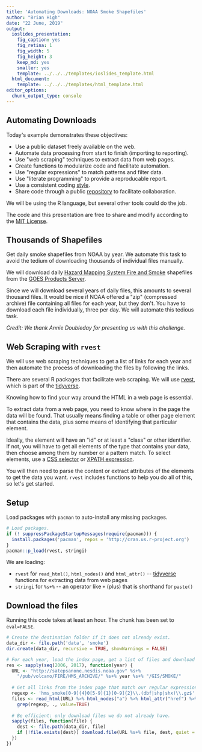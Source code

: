 ```yaml
---
title: 'Automating Downloads: NOAA Smoke Shapefiles'
author: "Brian High"
date: "22 June, 2019"
output:
  ioslides_presentation:
    fig_caption: yes
    fig_retina: 1
    fig_width: 5
    fig_height: 3
    keep_md: yes
    smaller: yes
    template: ../../../templates/ioslides_template.html
  html_document:
    template: ../../../templates/html_template.html
editor_options: 
  chunk_output_type: console
---
```








## Automating Downloads

Today's example demonstrates these objectives:

* Use a public dataset freely available on the web.
* Automate data processing from start to finish (importing to reporting).
* Use "web scraping" techniques to extract data from web pages.
* Create functions to modularize code and facilitate automation.
* Use "regular expressions" to match patterns and filter data.
* Use "literate programming" to provide a reproducable report.
* Use a consistent coding [style](https://google.github.io/styleguide/Rguide.xml).
* Share code through a public [repository](https://github.com/deohs/coders) to 
  facilitate collaboration.

We will be using the R language, but several other tools could do the job.

The code and this presentation are free to share and modify according to the 
[MIT License](https://github.com/deohs/coders/blob/master/LICENSE).

## Thousands of Shapefiles

Get daily smoke shapefiles from NOAA by year. We automate this task to 
avoid the tedium of downloading thousands of individual files manually.

We will download daily [Hazard Mapping System Fire and Smoke](https://www.ospo.noaa.gov/Products/land/hms.html) shapefiles from the 
[GOES Products Server](https://satepsanone.nesdis.noaa.gov/).

Since we will download several years of daily files, this amounts to several 
thousand files. It would be nice if NOAA offered a "zip" (compressed archive) 
file containing all files for each year, but they don't. You have to download 
each file individually, three per day. We will automate this tedious task.

_Credit: We thank Annie Doubleday for presenting us with this challenge._

## Web Scraping with `rvest`

We will use web scraping techniques to get a list of links for each year and 
then automate the process of downloading the files by following the links.

There are several R packages that facilitate web scraping. We will use 
[rvest](https://rvest.tidyverse.org/), which is part of the 
[tidyverse](https://www.tidyverse.org/).

Knowing how to find your way around the HTML in a web page is essential.

To extract data from a web page, you need to know where in the page the 
data will be found. That usually means finding a table or other page 
element that contains the data, plus some means of identifying that particular
element.

Ideally, the element will have an "id" or at least a "class" or other 
identifier. If not, you will have to get all elements of the type that contains 
your data, then choose among them by number or a pattern match. To select 
elements, use a [CSS selector](https://www.w3schools.com/cssref/css_selectors.asp) 
or [XPATH expression](https://www.w3schools.com/xml/xml_xpath.asp). 

You will then need to parse the content or extract attributes of the elements 
to get the data you want. `rvest` includes functions to help you do all of this, 
so let's get started.

## Setup

Load packages with `pacman` to auto-install any missing packages.


```r
# Load packages.
if (! suppressPackageStartupMessages(require(pacman))) {
  install.packages('pacman', repos = 'http://cran.us.r-project.org')
}
pacman::p_load(rvest, stringi)
```

We are loading:

* `rvest` for `read_html()`, `html_nodes()` and `html_attr()` -- [tidyverse](https://www.tidyverse.org/) functions for extracting data from web pages
* `stringi` for `%s+%` -- an operator like `+` (plus) that is shorthand for `paste()`

## Download the files

Running this code takes at least an hour. The chunk has been set to `eval=FALSE`.


```r
# Create the destination folder if it does not already exist.
data_dir <- file.path('data', 'smoke')
dir.create(data_dir, recursive = TRUE, showWarnings = FALSE)

# For each year, load the index page, get a list of files and download them.
res <- sapply(seq(2006, 2017), function(year) { 
  URL <- "http://satepsanone.nesdis.noaa.gov" %s+%  
    "/pub/volcano/FIRE/HMS_ARCHIVE/" %s+% year %s+% "/GIS/SMOKE/"
  
  # Get all links from the index page that match our regular expression.
  regexp <- 'hms_smoke[0-9]{4}0[5-9]{1}[0-9]{2}\\.(dbf|shp|shx)\\.gz$'
  files <- read_html(URL) %>% html_nodes("a") %>% html_attr("href") %>% 
    grep(regexp, ., value=TRUE)
  
  # Be efficient: only download files we do not already have.
  sapply(files, function(file) {
    dest <- file.path(data_dir, file)
    if (!file.exists(dest)) download.file(URL %s+% file, dest, quiet = TRUE)
  })
})
```
